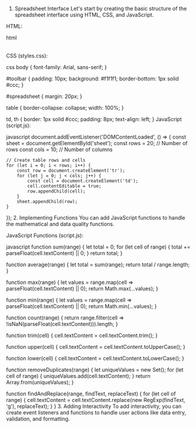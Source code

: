 1. Spreadsheet Interface
Let's start by creating the basic structure of the spreadsheet interface using HTML, CSS, and JavaScript.

HTML:

html
<!DOCTYPE html>
<html lang="en">
<head>
    <meta charset="UTF-8">
    <meta name="viewport" content="width=device-width, initial-scale=1.0">
    <title>Google Sheets Clone</title>
    <link rel="stylesheet" href="styles.css">
</head>
<body>
    <div id="toolbar">
        <!-- Toolbar items -->
    </div>
    <div id="spreadsheet">
        <table id="sheet">
            <!-- Dynamic rows and columns will be generated here -->
        </table>
    </div>
    <script src="script.js"></script>
</body>
</html>
CSS (styles.css):

css
body {
    font-family: Arial, sans-serif;
}

#toolbar {
    padding: 10px;
    background: #f1f1f1;
    border-bottom: 1px solid #ccc;
}

#spreadsheet {
    margin: 20px;
}

table {
    border-collapse: collapse;
    width: 100%;
}

td, th {
    border: 1px solid #ccc;
    padding: 8px;
    text-align: left;
}
JavaScript (script.js):

javascript
document.addEventListener('DOMContentLoaded', () => {
    const sheet = document.getElementById('sheet');
    const rows = 20; // Number of rows
    const cols = 10; // Number of columns

    // Create table rows and cells
    for (let i = 0; i < rows; i++) {
        const row = document.createElement('tr');
        for (let j = 0; j < cols; j++) {
            const cell = document.createElement('td');
            cell.contentEditable = true;
            row.appendChild(cell);
        }
        sheet.appendChild(row);
    }
});
2. Implementing Functions
You can add JavaScript functions to handle the mathematical and data quality functions.

JavaScript Functions (script.js):

javascript
function sum(range) {
    let total = 0;
    for (let cell of range) {
        total += parseFloat(cell.textContent) || 0;
    }
    return total;
}

function average(range) {
    let total = sum(range);
    return total / range.length;
}

function max(range) {
    let values = range.map(cell => parseFloat(cell.textContent) || 0);
    return Math.max(...values);
}

function min(range) {
    let values = range.map(cell => parseFloat(cell.textContent) || 0);
    return Math.min(...values);
}

function count(range) {
    return range.filter(cell => !isNaN(parseFloat(cell.textContent))).length;
}

function trim(cell) {
    cell.textContent = cell.textContent.trim();
}

function upper(cell) {
    cell.textContent = cell.textContent.toUpperCase();
}

function lower(cell) {
    cell.textContent = cell.textContent.toLowerCase();
}

function removeDuplicates(range) {
    let uniqueValues = new Set();
    for (let cell of range) {
        uniqueValues.add(cell.textContent);
    }
    return Array.from(uniqueValues);
}

function findAndReplace(range, findText, replaceText) {
    for (let cell of range) {
        cell.textContent = cell.textContent.replace(new RegExp(findText, 'g'), replaceText);
    }
}
3. Adding Interactivity
To add interactivity, you can create event listeners and functions to handle user actions like data entry, validation, and formatting.
